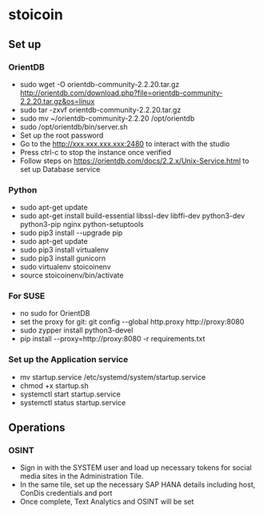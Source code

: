# stoicoin
## Set up
### OrientDB
- sudo wget -O orientdb-community-2.2.20.tar.gz http://orientdb.com/download.php?file=orientdb-community-2.2.20.tar.gz&os=linux
- sudo tar -zxvf orientdb-community-2.2.20.tar.gz
- sudo mv ~/orientdb-community-2.2.20 /opt/orientdb
- sudo /opt/orientdb/bin/server.sh
- Set up the root password
- Go to the http://xxx.xxx.xxx.xxx:2480 to interact with the studio
- Press ctrl-c to stop the instance once verified
- Follow steps on https://orientdb.com/docs/2.2.x/Unix-Service.html to set up Database service
### Python
- sudo apt-get update
- sudo apt-get install build-essential libssl-dev libffi-dev python3-dev python3-pip nginx python-setuptools
- sudo pip3 install --upgrade pip
- sudo apt-get update
- sudo pip3 install virtualenv
- sudo pip3 install gunicorn
- sudo virtualenv stoicoinenv
- source stoicoinenv/bin/activate
### For SUSE
- no sudo for OrientDB
- set the proxy for git: git config --global http.proxy http://proxy:8080
- sudo zypper install python3-devel
- pip install --proxy=http://proxy:8080 -r requirements.txt
### Set up the Application service
- mv startup.service /etc/systemd/system/startup.service
- chmod +x startup.sh
- systemctl start startup.service
- systemctl status startup.service
## Operations
### OSINT
- Sign in with the SYSTEM user and load up necessary tokens for social media sites in the Administration Tile.
- In the same tile, set up the necessary SAP HANA details including host, ConDis credentials and port
- Once complete, Text Analytics and OSINT will be set


